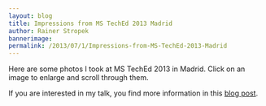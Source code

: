 ```yaml
---
layout: blog
title: Impressions from MS TechEd 2013 Madrid
author: Rainer Stropek
bannerimage: 
permalink: /2013/07/1/Impressions-from-MS-TechEd-2013-Madrid
---
```


<p xmlns="http://www.w3.org/1999/xhtml">Here are some photos I took at MS TechEd 2013 in Madrid. Click on an image to enlarge and scroll through them.</p><p xmlns="http://www.w3.org/1999/xhtml">If you are interested in my talk, you find more information in this <a href="http://www.software-architects.com/devblog/2013/06/26/MS-TechEd-2013-Talk-Continuous-Integration-with-Team-Foundation-Services-and-Windows-Azure-Websites" target="_blank">blog post</a>.</p><f:function name="Composite.Media.ImageGallery.Slimbox2" xmlns:f="http://www.composite.net/ns/function/1.0">
  <f:param name="MediaFolder" value="MediaArchive:50a297ed-8600-47b1-9f3f-5e103e9f24d8" xmlns:f="http://www.composite.net/ns/function/1.0" />
  <f:param name="ThumbnailMaxWidth" value="213" xmlns:f="http://www.composite.net/ns/function/1.0" />
  <f:param name="ThumbnailMaxHeight" value="142" xmlns:f="http://www.composite.net/ns/function/1.0" />
  <f:param name="ImageMaxWidth" value="640" xmlns:f="http://www.composite.net/ns/function/1.0" />
  <f:param name="ImageMaxHeight" value="427" xmlns:f="http://www.composite.net/ns/function/1.0" />
</f:function>